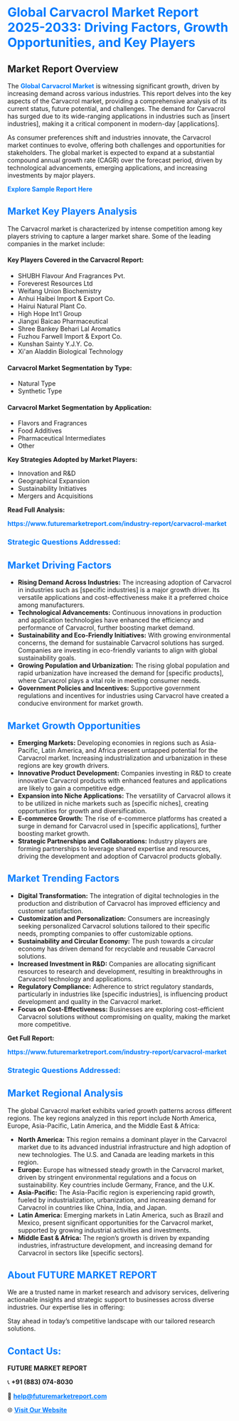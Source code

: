 <h1 style="color: #007BFF;">Global Carvacrol Market Report 2025-2033: Driving Factors, Growth Opportunities, and Key Players</h1>

<section id="overview">
<h2>Market Report Overview</h2>
<p>The <a href="https://www.futuremarketreport.com/industry-report/carvacrol-market" style="color: #007BFF; text-decoration: none;"><strong>Global Carvacrol Market</strong></a> is witnessing significant growth, driven by increasing demand across various industries. This report delves into the key aspects of the Carvacrol market, providing a comprehensive analysis of its current status, future potential, and challenges. The demand for Carvacrol has surged due to its wide-ranging applications in industries such as [insert industries], making it a critical component in modern-day [applications].</p>
<p>As consumer preferences shift and industries innovate, the Carvacrol market continues to evolve, offering both challenges and opportunities for stakeholders. The global market is expected to expand at a substantial compound annual growth rate (CAGR) over the forecast period, driven by technological advancements, emerging applications, and increasing investments by major players.</p>
</section>

<section id="overview">
<p><a href="https://www.futuremarketreport.com/request-sample/reportId=86650" style="color: #007BFF; text-decoration: none;"><strong>Explore Sample Report Here</strong></a></p>
</section>

<section id="key-players">
<h2 style="color: #007BFF;">Market Key Players Analysis</h2>
<p>The Carvacrol market is characterized by intense competition among key players striving to capture a larger market share. Some of the leading companies in the market include:</p>
<h4>Key Players Covered in the Carvacrol Report:</h4>
<ul><li>SHUBH Flavour And Fragrances Pvt.</li><li>Foreverest Resources Ltd</li><li>Weifang Union Biochemistry</li><li>Anhui Haibei Import &amp; Export Co.</li><li>Hairui Natural Plant Co.</li><li>High Hope Int&#039;l Group</li><li>Jiangxi Baicao Pharmaceutical</li><li>Shree Bankey Behari Lal Aromatics</li><li>Fuzhou Farwell Import &amp; Export Co.</li><li>Kunshan Sainty Y.J.Y. Co.</li><li>Xi&#039;an Aladdin Biological Technology</li></ul>
<h4>Carvacrol Market Segmentation by Type:</h4>
<ul><li>Natural Type</li><li>Synthetic Type</li></ul>

<h4>Carvacrol Market Segmentation by Application:</h4>
<ul><li>Flavors and Fragrances</li><li>Food Additives</li><li>Pharmaceutical Intermediates</li><li>Other</li></ul>
<p><strong>Key Strategies Adopted by Market Players:</strong></p>
<ul>
<li>Innovation and R&D</li>
<li>Geographical Expansion</li>
<li>Sustainability Initiatives</li>
<li>Mergers and Acquisitions</li>
</ul>
</section>

<section>
<p><strong>Read Full Analysis: </strong></p><a href="https://www.futuremarketreport.com/industry-report/carvacrol-market" style="color: #007BFF; text-decoration: none;"><strong>https://www.futuremarketreport.com/industry-report/carvacrol-market</strong></a>
<h3 style="color: #007BFF;">Strategic Questions Addressed:</h3>
</section>

<section id="driving-factors">
<h2 style="color: #007BFF;">Market Driving Factors</h2>
<ul>
<li><strong>Rising Demand Across Industries:</strong> The increasing adoption of Carvacrol in industries such as [specific industries] is a major growth driver. Its versatile applications and cost-effectiveness make it a preferred choice among manufacturers.</li>
<li><strong>Technological Advancements:</strong> Continuous innovations in production and application technologies have enhanced the efficiency and performance of Carvacrol, further boosting market demand.</li>
<li><strong>Sustainability and Eco-Friendly Initiatives:</strong> With growing environmental concerns, the demand for sustainable Carvacrol solutions has surged. Companies are investing in eco-friendly variants to align with global sustainability goals.</li>
<li><strong>Growing Population and Urbanization:</strong> The rising global population and rapid urbanization have increased the demand for [specific products], where Carvacrol plays a vital role in meeting consumer needs.</li>
<li><strong>Government Policies and Incentives:</strong> Supportive government regulations and incentives for industries using Carvacrol have created a conducive environment for market growth.</li>
</ul>
</section>

<section id="growth-opportunities">
<h2 style="color: #007BFF;">Market Growth Opportunities</h2>
<ul>
<li><strong>Emerging Markets:</strong> Developing economies in regions such as Asia-Pacific, Latin America, and Africa present untapped potential for the Carvacrol market. Increasing industrialization and urbanization in these regions are key growth drivers.</li>
<li><strong>Innovative Product Development:</strong> Companies investing in R&D to create innovative Carvacrol products with enhanced features and applications are likely to gain a competitive edge.</li>
<li><strong>Expansion into Niche Applications:</strong> The versatility of Carvacrol allows it to be utilized in niche markets such as [specific niches], creating opportunities for growth and diversification.</li>
<li><strong>E-commerce Growth:</strong> The rise of e-commerce platforms has created a surge in demand for Carvacrol used in [specific applications], further boosting market growth.</li>
<li><strong>Strategic Partnerships and Collaborations:</strong> Industry players are forming partnerships to leverage shared expertise and resources, driving the development and adoption of Carvacrol products globally.</li>
</ul>
</section>

<section id="trending-factors">
<h2 style="color: #007BFF;">Market Trending Factors</h2>
<ul>
<li><strong>Digital Transformation:</strong> The integration of digital technologies in the production and distribution of Carvacrol has improved efficiency and customer satisfaction.</li>
<li><strong>Customization and Personalization:</strong> Consumers are increasingly seeking personalized Carvacrol solutions tailored to their specific needs, prompting companies to offer customizable options.</li>
<li><strong>Sustainability and Circular Economy:</strong> The push towards a circular economy has driven demand for recyclable and reusable Carvacrol solutions.</li>
<li><strong>Increased Investment in R&D:</strong> Companies are allocating significant resources to research and development, resulting in breakthroughs in Carvacrol technology and applications.</li>
<li><strong>Regulatory Compliance:</strong> Adherence to strict regulatory standards, particularly in industries like [specific industries], is influencing product development and quality in the Carvacrol market.</li>
<li><strong>Focus on Cost-Effectiveness:</strong> Businesses are exploring cost-efficient Carvacrol solutions without compromising on quality, making the market more competitive.</li>
</ul>
</section>

<section>
<p><strong>Get Full Report: </strong></p><a href="https://www.futuremarketreport.com/industry-report/carvacrol-market" style="color: #007BFF; text-decoration: none;"><strong>https://www.futuremarketreport.com/industry-report/carvacrol-market</strong></a>
<h3 style="color: #007BFF;">Strategic Questions Addressed:</h3>
</section>


<section id="regional-analysis">
<h2 style="color: #007BFF;">Market Regional Analysis</h2>
<p>The global Carvacrol market exhibits varied growth patterns across different regions. The key regions analyzed in this report include North America, Europe, Asia-Pacific, Latin America, and the Middle East & Africa:</p>
<ul>
<li><strong>North America:</strong> This region remains a dominant player in the Carvacrol market due to its advanced industrial infrastructure and high adoption of new technologies. The U.S. and Canada are leading markets in this region.</li>
<li><strong>Europe:</strong> Europe has witnessed steady growth in the Carvacrol market, driven by stringent environmental regulations and a focus on sustainability. Key countries include Germany, France, and the U.K.</li>
<li><strong>Asia-Pacific:</strong> The Asia-Pacific region is experiencing rapid growth, fueled by industrialization, urbanization, and increasing demand for Carvacrol in countries like China, India, and Japan.</li>
<li><strong>Latin America:</strong> Emerging markets in Latin America, such as Brazil and Mexico, present significant opportunities for the Carvacrol market, supported by growing industrial activities and investments.</li>
<li><strong>Middle East & Africa:</strong> The region’s growth is driven by expanding industries, infrastructure development, and increasing demand for Carvacrol in sectors like [specific sectors].</li>
</ul>
</section>

<footer>
<h2 style="color: #007BFF;">About FUTURE MARKET REPORT</h2>
<p>We are a trusted name in market research and advisory services, delivering actionable insights and strategic support to businesses across diverse industries. Our expertise lies in offering:</p>

<p>Stay ahead in today’s competitive landscape with our tailored research solutions.</p>

<h2 style="color: #007BFF;">Contact Us:</h2>
<p><strong>FUTURE MARKET REPORT</strong></p>
<p>📞 <strong>+91 (883) 074-8030</strong></p>
<p>📧 <strong><a href="mailto:help@futuremarketreport.com" style="color: #007BFF;">help@futuremarketreport.com</a></strong></p>
<p>🌐 <strong><a href="https://www.futuremarketreport.com/" style="color: #007BFF;">Visit Our Website</a></strong></p>
</footer>